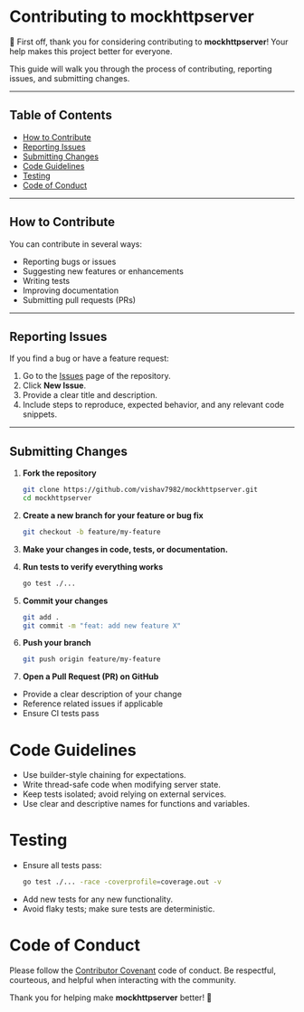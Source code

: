 # Contributing to mockhttpserver

🎉 First off, thank you for considering contributing to **mockhttpserver**! Your help makes this project better for everyone.

This guide will walk you through the process of contributing, reporting issues, and submitting changes.

---

## Table of Contents

- [How to Contribute](#how-to-contribute)
- [Reporting Issues](#reporting-issues)
- [Submitting Changes](#submitting-changes)
- [Code Guidelines](#code-guidelines)
- [Testing](#testing)
- [Code of Conduct](#code-of-conduct)

---

## How to Contribute

You can contribute in several ways:

- Reporting bugs or issues
- Suggesting new features or enhancements
- Writing tests
- Improving documentation
- Submitting pull requests (PRs)

---

## Reporting Issues

If you find a bug or have a feature request:

1. Go to the [Issues](https://github.com/vishav7982/mockhttpserver/issues) page of the repository.
2. Click **New Issue**.
3. Provide a clear title and description.
4. Include steps to reproduce, expected behavior, and any relevant code snippets.

---

## Submitting Changes

1. **Fork the repository**

   ```bash
   git clone https://github.com/vishav7982/mockhttpserver.git
   cd mockhttpserver
   ```
2. **Create a new branch for your feature or bug fix**
   ```bash
   git checkout -b feature/my-feature
   ```
3. **Make your changes in code, tests, or documentation.**

4. **Run tests to verify everything works**
   ```bash
   go test ./...
   ```
5. **Commit your changes**
   ```bash
   git add .
   git commit -m "feat: add new feature X"
   ```
6. **Push your branch**
   ```bash
   git push origin feature/my-feature
   ```
7. **Open a Pull Request (PR) on GitHub**
- Provide a clear description of your change
- Reference related issues if applicable
- Ensure CI tests pass

# Code Guidelines
- Use builder-style chaining for expectations.
- Write thread-safe code when modifying server state.
- Keep tests isolated; avoid relying on external services.
- Use clear and descriptive names for functions and variables.
# Testing
- Ensure all tests pass:
    ```bash
    go test ./... -race -coverprofile=coverage.out -v
    ```
- Add new tests for any new functionality.
- Avoid flaky tests; make sure tests are deterministic.

# Code of Conduct

Please follow the [Contributor Covenant](https://www.contributor-covenant.org/)
code of conduct. Be respectful, courteous, and helpful when interacting with the community.

Thank you for helping make **mockhttpserver** better! 💜
